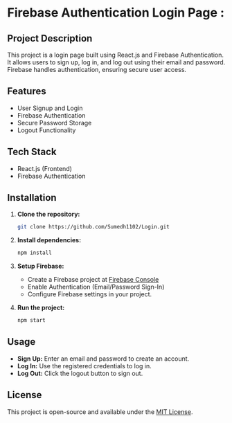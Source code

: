 # Firebase Authentication Login Page :

## Project Description
This project is a login page built using React.js and Firebase Authentication. It allows users to sign up, log in, and log out using their email and password. Firebase handles authentication, ensuring secure user access.

## Features
- User Signup and Login
- Firebase Authentication
- Secure Password Storage
- Logout Functionality

## Tech Stack
- React.js (Frontend)
- Firebase Authentication

## Installation
1. **Clone the repository:**
   ```bash
   git clone https://github.com/Sumedh1102/Login.git
      ```

2. **Install dependencies:**
   ```bash
   npm install
   ```

3. **Setup Firebase:**
   - Create a Firebase project at [Firebase Console](https://console.firebase.google.com/)
   - Enable Authentication (Email/Password Sign-In)
   - Configure Firebase settings in your project.

4. **Run the project:**
   ```bash
   npm start
   ```

## Usage
- **Sign Up:** Enter an email and password to create an account.
- **Log In:** Use the registered credentials to log in.
- **Log Out:** Click the logout button to sign out.


## License
This project is open-source and available under the [MIT License](LICENSE).

